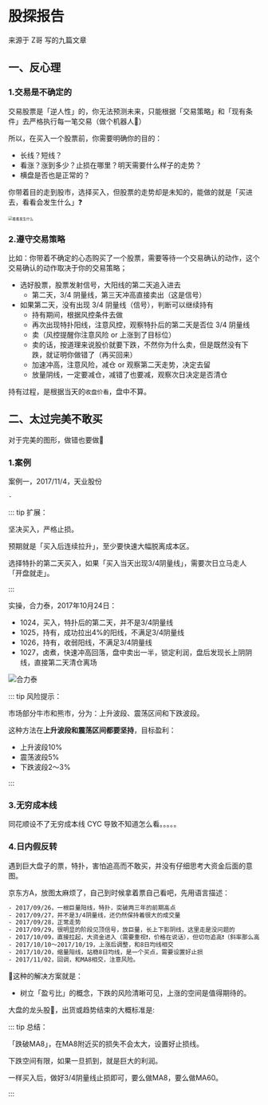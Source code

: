 # 股探报告

来源于 Z哥 写的九篇文章

## 一、反心理

### 1.交易是不确定的

交易股票是「逆人性」的，你无法预测未来，只能根据「交易策略」和「现有条件」去严格执行每一笔交易（做个机器人🤖）

所以，在买入一个股票前，你需要明确你的目的：

- 长线？短线？
- 看涨？涨到多少？止损在哪里？明天需要什么样子的走势？
- 横盘是否也是正常的？

你带着目的走到股市，选择买入，但股票的走势却是未知的，能做的就是「买进去，看看会发生什么」❓

<img src="https://blogcola1213.oss-cn-wuhan-lr.aliyuncs.com/practice/2025/02/01.png" alt="看看发生什么" style="margin: auto;zoom: 50%">

### 2.遵守交易策略

比如：你带着不确定的心态购买了一个股票，需要等待一个交易确认的动作，这个交易确认的动作取决于你的交易策略；

- 选好股票，股票发射信号，大阳线的第二天追入进去
    - 第二天，3/4 阴量线，第三天冲高直接卖出（这是信号）
- 如果第二天，没有出现 3/4 阴量线（信号），判断可以继续持有
    - 持有期间，根据风控条件去做
    - 再次出现特扑阳线，注意风控，观察特扑后的第二天是否位 3/4 阴量线
    - 卖（风控提醒你注意风险 or 上涨到了目标位）
    - 卖的话，按道理来说股价就要下跌，不然你为什么卖，但是既然没有下跌，就证明你做错了（再买回来）
    - 加速冲高，注意风险，减仓 or 观察第二天走势，决定去留
    - 放量阴线，一定要减仓，减错了也要减，观察次日决定是否清仓

持有过程，是根据当天的`收盘价看`，盘中不算。

## 二、太过完美不敢买

对于完美的图形，做错也要做🚀

### 1.案例

案例一，2017/11/4，天业股份

````text
- 
````

::: tip 扩展：

坚决买入，严格止损。

预期就是「买入后连续拉升」，至少要快速大幅脱离成本区。

选择特扑的第二天买入，如果「买入当天出现3/4阴量线」，需要次日立马走人「开盘就走」。

:::

实操，合力泰，2017年10月24日：

- 1024，买入，特扑后的第二天，并不是3/4阴量线
- 1025，持有，成功拉出4%的阳线，不满足3/4阴量线
- 1026，持有，收弱阳线，不满足3/4阴量线
- 1027，卤煮，快速冲高回落，盘中卖出一半，锁定利润，盘后发现长上阴阴线，直接第二天清仓离场

<img src="https://blogcola1213.oss-cn-wuhan-lr.aliyuncs.com/practice/2025/02/09.png" alt="合力泰" style="margin: auto;zoom: normal">

::: tip 风险提示：

市场部分牛市和熊市，分为：上升波段、震荡区间和下跌波段。

这种方法在**上升波段和震荡区间都要坚持**，目标盈利：
- 上升波段10%
- 震荡波段5%
- 下跌波段2～3%

:::

### 3.无穷成本线

同花顺设不了无穷成本线 CYC 导致不知道怎么看。。。。。

### 4.日内假反转

遇到巨大盘子的票，特扑，害怕追高而不敢买，并没有仔细思考大资金后面的意图。

京东方A，放图太麻烦了，自己到时候拿着票自己看吧，先用语言描述：

````txt
- 2017/09/26，一根巨量阳线，特扑，突破两三年的前期高点
- 2017/09/27，并不是3/4阴量线，还仍然保持着很大的成交量
- 2017/09/28，正常走势
- 2017/09/29，很明显的阶段见顶信号，放巨量，长上下影阴线，这里走是没问题的
- 2017/10/09，直接拉起，大资金进入（需要重视❗️，价格在说话），但切勿追高❗️（斜率那么高，再追就不合适了），需要观察后续走势，因为很可能是骗你进来杀的
- 2017/10/10～2017/10/19，上涨后调整，和8日均线相交
- 2017/10/20，缩量阳线，站稳8日均线，是一个买点，需要设置好止损
- 2017/11/02，回调，和MA8相交，注意风险。
````

🧠这种的解决方案就是：

- 树立「盈亏比」的概念，下跌的风险清晰可见，上涨的空间是值得期待的。

大盘的龙头股🐲，出货或趋势结束的大概标准是:

::: tip 总结：

「跌破MA8」，在MA8附近买的损失不会太大，设置好止损线。

下跌空间有限，如果一旦抓到，就是巨大的利润。

一样买入后，做好3/4阴量线止损即可，要么做MA8，要么做MA60。

:::
